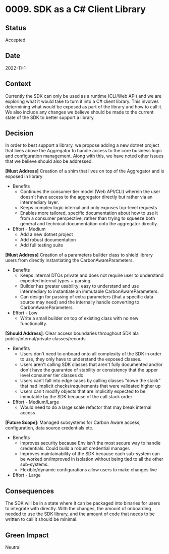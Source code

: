 # 0009. SDK as a C# Client Library

## Status

Accepted

## Date 

2022-11-1

## Context
Currently the SDK can only be used as a runtime (CLI/Web API) and we are exploring what it would take to turn it into a C# client library. This involves determining what would be exposed as part of the library and how to call it. We also include any changes we believe should be made to the current state of the SDK to better support a library.  

## Decision
In order to best support a library, we propose adding a new dotnet project that lives above the Aggregator to handle access to the core business logic and configuration management. Along with this, we have noted other issues that we believe should also be addressed.

**[Must Address]** Creation of a shim that lives on top of the Aggregator and is exposed in library
* Benefits
  * Continues the consumer tier model (Web API/CLI) wherein the user doesn't have access to the aggregator directly but rather via an intermediary layer.
  * Keeps complex logic internal and only exposes top-level requests
  * Enables more tailored, specific documentation about how to use it from a consumer perspective, rather than trying to squeeze both general and technical documentation onto the aggregator directly.
* Effort - Medium
  * Add a new dotnet project
  * Add robust documentation 
  * Add full testing suite

**[Must Address]** Creation of a parameters builder class to shield library users from directly instantiating the CarbonAwareParameters.
* Benefits
  * Keeps internal DTOs private and does not require user to understand expected internal types + parsing.
  * Builder has greater usability; easy to understand and use intermediary to instantiate an immutable CarbonAwareParameters.
  * Can design for passing of extra parameters (that a specific data source may need) and the internally handle converting to CarbonAwareParameters 
* Effort - Low
  * Write a small builder on top of existing class with no new functionality.

**[Should Address]**: Clear access boundaries throughout SDK ala public/internal/private classes/records
* Benefits
  * Users don't need to onboard onto all complexity of the SDK in order to use, they only have to understand the exposed classes.
  * Users aren't calling SDK classes that aren't fully documented and/or don't have the guarantee of stability or consistency that the upper level consumer tier classes do
  * Users can’t fall into edge cases by calling classes “down the stack” that had implicit checks/requirements that were validated higher up 
  * Users can't modify objects that are implicitly expected to be immutable by the SDK because of the call stack order
* Effort - Medium/Large
  * Would need to do a large scale refactor that may break internal access

**[Future Scope]**: Managed subsystems for Carbon Aware access, configuration, data source credentials etc.
* Benefits
  * Improves security because Env isn’t the most secure way to handle credentials. Could build a robust credential manager.
  * Improves maintainability of the SDK because each sub-system can be worked on/improved in isolation without being tied to all the other sub-systems.
  * Flexible/dynamic configurations allow users to make changes live
* Effort - Large

## Consequences
The SDK will be in a state where it can be packaged into binaries for users to integrate with directly. With the changes, the amount of onboarding needed to use the SDK library, and the amount of code that needs to be written to call it should be minimal. 

## Green Impact
Neutral
